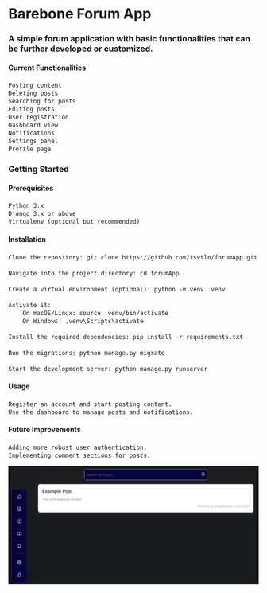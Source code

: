 # Barebone Forum App

### A simple forum application with basic functionalities that can be further developed or customized.

#### Current Functionalities

    Posting content
    Deleting posts
    Searching for posts
    Editing posts
    User registration
    Dashboard view
    Notifications
    Settings panel
    Profile page

### Getting Started
#### Prerequisites

    Python 3.x
    Django 3.x or above
    Virtualenv (optional but recommended)

#### Installation

    Clone the repository: git clone https://github.com/tsvtln/forumApp.git

    Navigate into the project directory: cd forumApp

    Create a virtual environment (optional): python -m venv .venv

    Activate it:
        On macOS/Linux: source .venv/bin/activate
        On Windows: .venv\Scripts\activate

    Install the required dependencies: pip install -r requirements.txt

    Run the migrations: python manage.py migrate

    Start the development server: python manage.py runserver

#### Usage

    Register an account and start posting content.
    Use the dashboard to manage posts and notifications.

#### Future Improvements

    Adding more robust user authentication.
    Implementing comment sections for posts.

![App Screenshot](forumApp.png)

